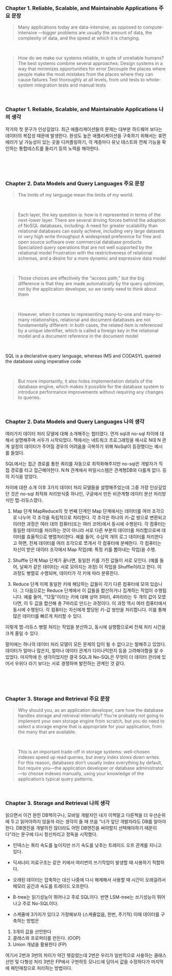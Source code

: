 ### Chapter 1. Reliable, Scalable, and Maintainable Applications 주요 문장
 
>Many applications today are data-intensive, as opposed to compute-intensive —bigger problems are usually the amount of data, the complexity of data, and the speed at which it is changing.

<br/>

>How do we make our systems reliable, in spite of unreliable humans? The best systems combine several approaches: Design systems in a way that minimizes opportunities for error Decouple the places where people make the most mistakes from the places where they can cause failures Test thoroughly at all levels, from unit tests to whole-system integration tests and manual tests
 
 <br/>
 
### Chapter 1. Reliable, Scalable, and Maintainable Applications 나의 생각

작가의 첫 문구가 인상깊었다. 최근 애플리케이션들의 문제는 대부분 하드웨어 보다는 데이터의 복잡성 때문에 발생한다. 완성도 높은 애플리케이션을 구축하기 위해서는 휴먼에러가 날 가능성이 있는 곳을 디커플링하기, 각 계층마다 유닛 테스트와 전체 기능을 확인하는 통합테스트를 돌리기 등의 노력을 해야한다.

<br/>
<br/>

#

### Chapter 2. Data Models and Query Languages 주요 문장

> The limits of my language mean the limits of my world.

<br/>

>Each layer, the key question is: how is it represented in terms of the next-lower layer. There are several driving forces behind the adoption of NoSQL databases, including: A need for greater scalability than relational databases can easily achieve, including very large datasets or very high write throughput A widespread preference for free and open source software over commercial database products Specialized query operations that are not well supported by the relational model Frustration with the restrictiveness of relational schemas, and a desire for a more dynamic and expressive data model

<br/>

>Those choices are effectively the “access path,” but the big difference is that they are made automatically by the query optimizer, not by the application developer, so we rarely need to think about them

<br/>

>However, when it comes to representing many-to-one and many-to-many relationships, relational and document databases are not fundamentally different: in both cases, the related item is referenced by a unique identifier, which is called a foreign key in the relational model and a document reference in the document model

<br/>
 
SQL is a declarative query language, whereas IMS and CODASYL queried the database using imperative code

<br/>

>But more importantly, it also hides implementation details of the database engine, which makes it possible for the database system to introduce performance improvements without requiring any changes to queries.

<br/>

### Chapter 2. Data Models and Query Languages 나의 생각

여러가지 데이터 처리 모델에 대해 소개해주는 챕터였다. 먼저 sql과 no-sql 차이에 대해서 설명해주며 서두가 시작되었다. 책에서는 네트워크 프로그래밍을 예시로 N대 N 관계 설정의 데이터가 주어질 경우의 어려움을 극복하기 위해 NoSql이 등장했다는 예시를 들었다. 
 
SQL에서는 접근 경로를 통한 쿼리를 자동으로 최적화해주지만 no-sql은 개발자가 직접 경로를 타고 접근해야한다. N:N 관계에서 파일시스템은 관계형DB와 다를게 없다. 등의 지식을 얻었다.
 
차이에 대한 소개 이후 3가지 데이터 처리 모델들을 설명해주었는데 그중 가장 인상깊었던 것은 no-sql 최적화 처리방식중 하나인, 구글에서 만든 비관계형 데이터 분산 처리방식인 맵-리듀스였다.
 
1. Map 단계
MapReduce의 첫 번째 단계인 Map 단계에서는 데이터를 여러 조각으로 나누어 각 조각을 독립적으로 처리한다. 각 조각은 하나의 키-값 쌍으로 변환되고 이러한 과정은 여러 대의 컴퓨터(또는 여러 코어)에서 동시에 수행된다. 각 컴퓨터는 동일한 데이터를 처리하는 것이 아니라 서로 다른 부분의 데이터를 처리함으로써 데이터를 효율적으로 병렬처리한다. 예를 들어, 수십억 개의 로그 데이터를 처리한다고 하면, 전체 데이터를 여러 조각으로 쪼개서 각 컴퓨터에 분배한다. 각 컴퓨터는 자신이 받은 데이터 조각에서 Map 작업(예: 특정 키를 뽑아내는 작업)을 수행.
 
3. Shuffle 단계
Map 단계가 끝나면, 동일한 키를 가진 값들이 서로 모인다. (예를 들어, 날짜가 같은 데이터는 서로 모아지는 과정) 이 작업을 Shuffle이라고 한다. 이 과정도 병렬로 수행되며, 데이터가 각 키에 따라 분류한다.
 
4. Reduce 단계
이제 동일한 키에 해당하는 값들이 각기 다른 컴퓨터에 모여 있습니다. 그 다음으로는 Reduce 단계에서 이 값들을 합산하거나 집계하는 작업이 수행됩니다. 예를 들어, "12월"이라는 키에 대해 상어 3마리, 4마리라는 두 개의 값이 모였다면, 이 두 값을 합산해 총 7마리로 만드는 과정이다. 이 과정 역시 여러 컴퓨터에서 동시에 수행된다. 각 컴퓨터는 자신에게 할당된 키-값 쌍만을 처리합니다. 이를 통해 많은 데이터를 빠르게 처리할 수 있다.


이렇게 맵-리듀스 병렬 처리는 작업을 분산하고, 동시에 실행함으로써 전체 처리 시간을 크게 줄일 수 있다.
 
말미에는 하나의 데이터 처리 모델이 모든 문제의 답이 될 수 없다고는 말해주고 있었다. 데이터가 얼마나 많은지, 얼마나 데이터 관계가 다이나믹한지 등을 고려해야함을 알 수 있었다. 마지막에 든 생각이었지만 결국 SQL과 No-SQL은 무엇이 더 데이터 관리에 있어서 우위다 라기 보다는 서로 경쟁하며 발전하는 관계인 것 같다. 

<br/>
<br/>

#

### Chapter 3. Storage and Retrieval 주요 문장

>Why should you, as an application developer, care how the database handles storage and retrieval internally? You’re probably not going to implement your own storage engine from scratch, but you do need to select a storage engine that is appropriate for your application, from the many that are available.

<br/>

>This is an important trade-off in storage systems: well-chosen indexes speed up read queries, but every index slows down writes. For this reason, databases don’t usually index everything by default, but require you—the application developer or database administrator—to choose indexes manually, using your knowledge of the application’s typical query patterns. 
 
 <br/>
 
### Chapter 3. Storage and Retrieval 나의 생각

읽으면서 이건 완전 DB책이구나, 모바일 개발자인 내가 이책말고 다른책을 더 우선순위에 두고 읽어야하지 않을까 라는 생각이 들 때 쯔음 "너가 앞단 개발자라도 DB를 알아야한다. DB엔진을 개발하진 않더라도 어떤 DB엔진을 써야할지 선택해야하기 때문이다"라는 문구에 다시 정신차리고 정독을 시작했다.
 
- 인덱스는 쿼리 속도를 높이지만 쓰기 속도를 낮추는 트레이드 오프 관계를 지니고 있다. 
 
- 딕셔너리 자료구조는 같은 키에서 여러번의 쓰기작업이 발생할 때 사용하기 적합하다.
 
- 오래된 데이터는 압축하는 대신 나중에 다시 해제해서 사용할 때 시간이 오래걸려서 메모리 공간과 속도를 트레이드 오프한다.

- B-tree는 읽기성능이 뛰어나고 주로 SQL이다. 반면 LSM-tree는 쓰기성능이 뛰어나고 주로 No-SQL이다.
 
- 스케쥴에 3가지가 있다고 가정해보자 (스케쥴없음, 한번, 주기적) 이때 데이터를 구축하는 방법은
1. 3개의 값을 선언한다
2. 클래스와 프로퍼티를 만든다. (OOP)
3. Union 개념을 활용한다 (FP) 
 
여기서 2번과 3번의 차이가 약간 헷갈렸는데 2번은 우리가 일반적으로 사용하는 클래스 선언 및 다형성 처리 3번은 FP에서 구현하듯 모나드에 담아서 값을 수정하다가 마지막에 패턴매칭으로 처리하는 방법이다.
